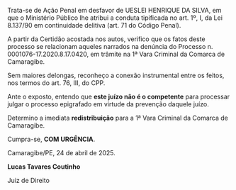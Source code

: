 Trata-se de Ação Penal em desfavor de UESLEI HENRIQUE DA SILVA, em que o
Ministério Público lhe atribui a conduta tipificada no art. 1º, I, da
Lei 8.137/90 em continuidade delitiva (art. 71 do Código Penal).

A partir da Certidão acostada nos autos, verifico que os fatos deste
processo se relacionam aqueles narrados na denúncia do Processo n.
0001076-17.2020.8.17.0420, em trâmite na 1ª Vara Criminal da Comarca de
Camaragibe.

Sem maiores delongas, reconheço a conexão instrumental entre os feitos,
nos termos do art. 76, III, do CPP.

Ante o exposto, entendo que **este juízo não é o competente** para
processar julgar o processo epigrafado em virtude da prevenção daquele
juízo.

Determino a imediata **redistribuição** para a 1ª Vara Criminal da
Comarca de Camaragibe.

Cumpra-se, **COM URGÊNCIA**.

Camaragibe/PE, 24 de abril de 2025.

**Lucas Tavares Coutinho**

Juiz de Direito

